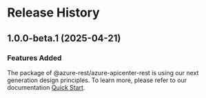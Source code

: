 # Release History
    
## 1.0.0-beta.1 (2025-04-21)

### Features Added

The package of @azure-rest/azure-apicenter-rest is using our next generation design principles. To learn more, please refer to our documentation [Quick Start](https://aka.ms/azsdk/js/mgmt/quickstart).
